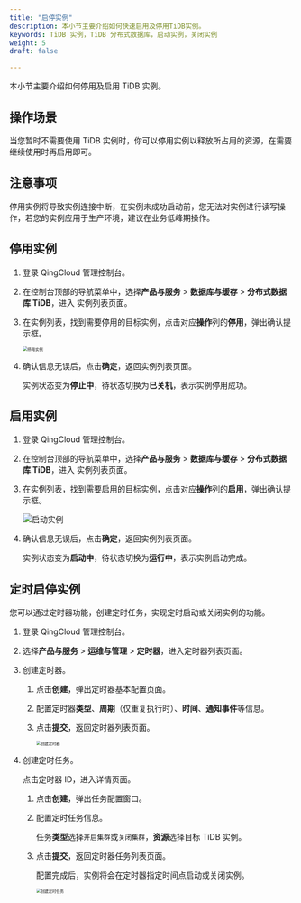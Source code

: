 ```yaml
---
title: "启停实例" 
description: 本小节主要介绍如何快速启用及停用TiDB实例。 
keywords: TiDB 实例，TiDB 分布式数据库，启动实例，关闭实例
weight: 5
draft: false

---
```


本小节主要介绍如何停用及启用 TiDB 实例。

## 操作场景

当您暂时不需要使用 TiDB 实例时，你可以停用实例以释放所占用的资源，在需要继续使用时再启用即可。

## 注意事项

停用实例将导致实例连接中断，在实例未成功启动前，您无法对实例进行读写操作，若您的实例应用于生产环境，建议在业务低峰期操作。

## 停用实例

1. 登录  QingCloud 管理控制台。

2. 在控制台顶部的导航菜单中，选择**产品与服务** > **数据库与缓存** > **分布式数据库 TiDB**，进入 实例列表页面。

3. 在实例列表，找到需要停用的目标实例，点击对应**操作**列的**停用**，弹出确认提示框。

   <img src="../../../_images/stop_tidb.png" alt="停用实例" style="zoom:50%;" />

4. 确认信息无误后，点击**确定**，返回实例列表页面。

   实例状态变为**停止中**，待状态切换为**已关机**，表示实例停用成功。

## 启用实例

1. 登录  QingCloud 管理控制台。

2. 在控制台顶部的导航菜单中，选择**产品与服务** > **数据库与缓存** > **分布式数据库 TiDB**，进入 实例列表页面。

3. 在实例列表，找到需要启用的目标实例，点击对应**操作**列的**启用**，弹出确认提示框。

   <img src="../../../_images/start_tidb.png" alt="启动实例"  />

4. 确认信息无误后，点击**确定**，返回实例列表页面。

   实例状态变为**启动中**，待状态切换为**运行中**，表示实例启动完成。

## 定时启停实例

您可以通过定时器功能，创建定时任务，实现定时启动或关闭实例的功能。

1. 登录  QingCloud 管理控制台。

2. 选择**产品与服务** > **运维与管理** > **定时器**，进入定时器列表页面。

3. 创建定时器。

   1. 点击**创建**，弹出定时器基本配置页面。

   2. 配置定时器**类型**、**周期**（仅重复执行时）、**时间**、**通知事件**等信息。

   3. 点击**提交**，返回定时器列表页面。

      <img src="../../../_images/timer.png" alt="创建定时器" style="zoom:49%" />

4. 创建定时任务。

   点击定时器 ID，进入详情页面。

   1. 点击**创建**，弹出任务配置窗口。

   2. 配置定时任务信息。

      任务**类型**选择`开启集群`或`关闭集群`，**资源**选择目标 TiDB 实例。

   3. 点击**提交**，返回定时器任务列表页面。

      配置完成后，实例将会在定时器指定时间点启动或关闭实例。

      <img src="../../../_images/timer_start.png" alt="创建定时任务" style="zoom:49%;" />




